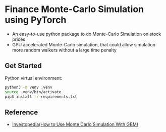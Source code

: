 # Finance Monte-Carlo Simulation using PyTorch

- An easy-to-use python package to do Monte-Carlo Simulation on stock prices
- GPU accelerated Monte-Carlo simulation, that could allow simulation more random walkers without a large time penalty

## Get Started

Python virtual environment:

```bash
python3 -m venv .venv
source .venv/bin/activate
pip3 install -r requirements.txt
```

## Reference

- [Investopedia(How to Use Monte Carlo Simulation With GBM)](https://www.investopedia.com/articles/07/montecarlo.asp)
